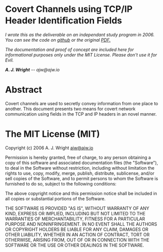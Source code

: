 Covert Channels using TCP/IP Header Identiﬁcation Fields
===============

_I wrote this as the deliverable on an independant study program in 2006.  You can see the code on [github](https://github.com/algrym/covert-channels) or the original [PDF.](docs/covert.pdf)_

_The documentation and proof of concept are included here for informational purposes only under the MIT License. Please don't use it for Evil._

_**A. J. Wright** -- ajw@ajw.io_

# Abstract
Covert channels are used to secretly convey information from one place
to another. This document presents two means for covert network
communication using fields in the TCP and IP headers in an novel manner.

# The MIT License (MIT)

Copyright (c) 2006 A. J. Wright <ajw@ajw.io>

Permission is hereby granted, free of charge, to any person obtaining a copy
of this software and associated documentation files (the "Software"), to deal
in the Software without restriction, including without limitation the rights
to use, copy, modify, merge, publish, distribute, sublicense, and/or sell
copies of the Software, and to permit persons to whom the Software is
furnished to do so, subject to the following conditions:

The above copyright notice and this permission notice shall be included in all
copies or substantial portions of the Software.

THE SOFTWARE IS PROVIDED "AS IS", WITHOUT WARRANTY OF ANY KIND, EXPRESS OR
IMPLIED, INCLUDING BUT NOT LIMITED TO THE WARRANTIES OF MERCHANTABILITY,
FITNESS FOR A PARTICULAR PURPOSE AND NONINFRINGEMENT. IN NO EVENT SHALL THE
AUTHORS OR COPYRIGHT HOLDERS BE LIABLE FOR ANY CLAIM, DAMAGES OR OTHER
LIABILITY, WHETHER IN AN ACTION OF CONTRACT, TORT OR OTHERWISE, ARISING FROM,
OUT OF OR IN CONNECTION WITH THE SOFTWARE OR THE USE OR OTHER DEALINGS IN THE
SOFTWARE.

